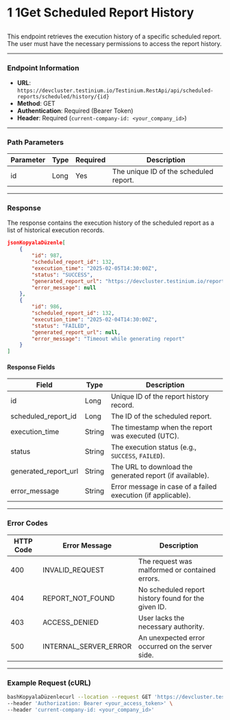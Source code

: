 # 1 1Get Scheduled Report History

##

This endpoint retrieves the execution history of a specific scheduled report. The user must have the necessary permissions to access the report history.

***

### Endpoint Information

* **URL**: `https://devcluster.testinium.io/Testinium.RestApi/api/scheduled-reports/scheduled/history/{id}`
* **Method**: GET
* **Authentication**: Required (Bearer Token)
* **Header**: Required (`current-company-id: <your_company_id>`)

***

### Path Parameters

| Parameter | Type | Required | Description                            |
| --------- | ---- | -------- | -------------------------------------- |
| id        | Long | Yes      | The unique ID of the scheduled report. |

***

### Response

The response contains the execution history of the scheduled report as a list of historical execution records.

```json
jsonKopyalaDüzenle[
    {
        "id": 987,
        "scheduled_report_id": 132,
        "execution_time": "2025-02-05T14:30:00Z",
        "status": "SUCCESS",
        "generated_report_url": "https://devcluster.testinium.io/reports/987",
        "error_message": null
    },
    {
        "id": 986,
        "scheduled_report_id": 132,
        "execution_time": "2025-02-04T14:30:00Z",
        "status": "FAILED",
        "generated_report_url": null,
        "error_message": "Timeout while generating report"
    }
]
```

#### Response Fields

| Field                  | Type   | Description                                                  |
| ---------------------- | ------ | ------------------------------------------------------------ |
| id                     | Long   | Unique ID of the report history record.                      |
| scheduled\_report\_id  | Long   | The ID of the scheduled report.                              |
| execution\_time        | String | The timestamp when the report was executed (UTC).            |
| status                 | String | The execution status (e.g., `SUCCESS`, `FAILED`).            |
| generated\_report\_url | String | The URL to download the generated report (if available).     |
| error\_message         | String | Error message in case of a failed execution (if applicable). |

***

### Error Codes

| HTTP Code | Error Message           | Description                                         |
| --------- | ----------------------- | --------------------------------------------------- |
| 400       | INVALID\_REQUEST        | The request was malformed or contained errors.      |
| 404       | REPORT\_NOT\_FOUND      | No scheduled report history found for the given ID. |
| 403       | ACCESS\_DENIED          | User lacks the necessary authority.                 |
| 500       | INTERNAL\_SERVER\_ERROR | An unexpected error occurred on the server side.    |

***

### Example Request (cURL)

```bash
bashKopyalaDüzenlecurl --location --request GET 'https://devcluster.testinium.io/Testinium.RestApi/api/scheduled-reports/scheduled/history/132' \
--header 'Authorization: Bearer <your_access_token>' \
--header 'current-company-id: <your_company_id>'
```
